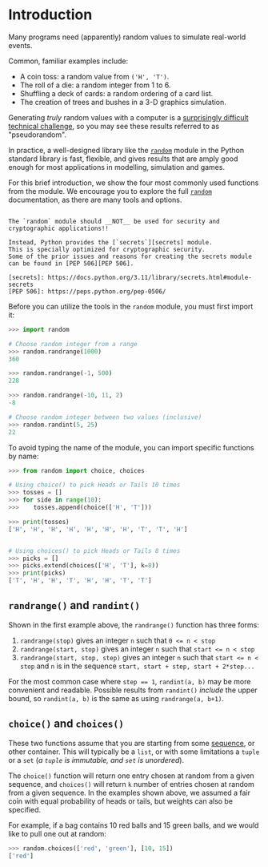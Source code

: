 # Introduction

Many programs need (apparently) random values to simulate real-world events.

Common, familiar examples include:
- A coin toss: a random value from `('H', 'T')`.
- The roll of a die: a random integer from 1 to 6.
- Shuffling a deck of cards: a random ordering of a card list.
- The creation of trees and bushes in a 3-D graphics simulation.

Generating _truly_ random values with a computer is a [surprisingly difficult technical challenge][truly-random], so you may see these results referred to as "pseudorandom".

In practice, a well-designed library like the [`random`][random] module in the Python standard library is fast, flexible, and gives results that are amply good enough for most applications in modelling, simulation and games.

For this brief introduction, we show the four most commonly used functions from the module.
We encourage you to explore the full [`random`][random] documentation, as there are many tools and options.


~~~~exercism/caution

The `random` module should __NOT__ be used for security and cryptographic applications!!

Instead, Python provides the [`secrets`][secrets] module.
This is specially optimized for cryptographic security.
Some of the prior issues and reasons for creating the secrets module can be found in [PEP 506][PEP 506].

[secrets]: https://docs.python.org/3.11/library/secrets.html#module-secrets
[PEP 506]: https://peps.python.org/pep-0506/
~~~~


Before you can utilize the tools in the `random` module, you must first import it:

```python
>>> import random

# Choose random integer from a range
>>> random.randrange(1000)
360

>>> random.randrange(-1, 500)
228

>>> random.randrange(-10, 11, 2)
-8

# Choose random integer between two values (inclusive)
>>> random.randint(5, 25)
22

```

To avoid typing the name of the module, you can import specific functions by name:

```python
>>> from random import choice, choices

# Using choice() to pick Heads or Tails 10 times
>>> tosses = []
>>> for side in range(10):
>>>    tosses.append(choice(['H', 'T']))    

>>> print(tosses)
['H', 'H', 'H', 'H', 'H', 'H', 'H', 'T', 'T', 'H']


# Using choices() to pick Heads or Tails 8 times
>>> picks = []
>>> picks.extend(choices(['H', 'T'], k=8))
>>> print(picks)
['T', 'H', 'H', 'T', 'H', 'H', 'T', 'T']
```



## `randrange()` and `randint()`

Shown in the first example above, the `randrange()` function has three forms:

1. `randrange(stop)` gives an integer `n` such that `0 <= n < stop`
2. `randrange(start, stop)` gives an integer `n` such that `start <= n < stop`
3. `randrange(start, stop, step)` gives an integer `n` such that `start <= n < stop`
    and `n` is in the sequence `start, start + step, start + 2*step...`

For the most common case where `step == 1`, `randint(a, b)` may be more convenient and readable.
Possible results from `randint()` _include_ the upper bound, so `randint(a, b)` is the same as using `randrange(a, b+1)`.



## `choice()` and `choices()`

These two functions assume that you are starting from some [sequence][sequence-types], or other container.
This will typically be a `list`, or with some limitations a `tuple` or a `set` (_a `tuple` is immutable, and `set` is unordered_).

The `choice()` function will return one entry chosen at random from a given sequence, and `choices()` will return `k` number of entries chosen at random from a given sequence.
In the examples shown above, we assumed a fair coin with equal probability of heads or tails, but weights can also be specified.

For example, if a bag contains 10 red balls and 15 green balls, and we would like to pull one out at random:


```python
>>> random.choices(['red', 'green'], [10, 15])
['red']
```

[random]: https://docs.python.org/3/library/random.html
[sequence-types]: https://docs.python.org/3/library/stdtypes.html#sequence-types-list-tuple-range
[truly-random]: https://www.malwarebytes.com/blog/news/2013/09/in-computers-are-random-numbers-really-random
